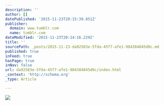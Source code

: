 ```yaml
---
description: ''
author: []
datePublished: '2015-11-23T20:15:39.851Z'
publisher:
  domain: www.tumblr.com
  name: tumblr.com
dateModified: '2015-11-23T20:14:16.229Z'
title: ''
sourcePath: _posts/2015-11-23-da92583e-5fda-45f7-afe1-984384845d0c.md
published: true
inFeed: true
hasPage: true
inNav: false
url: da92583e-5fda-45f7-afe1-984384845d0c/index.html
_context: 'http://schema.org'
_type: Article

---
```

![](https://45.media.tumblr.com/3535978ee9c838defe956d46bb738262/tumblr_nopwzu5Byz1rqdmblo1_400.gif)